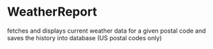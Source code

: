 # WeatherReport
fetches and displays current weather data for a given postal code and saves the history into database (US postal codes only)

